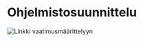 # Ohjelmistosuunnittelu
![Linkki vaatimusmäärittelyyn](https://github.com/LauriPiirainen/Ohjelmistosuunnittelu/wiki/vaatimusmaarittely)
